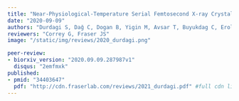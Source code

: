 ```yaml
---
title: "Near-Physiological-Temperature Serial Femtosecond X-ray Crystallography Reveals Novel Conformations of SARS-CoV-2 Main Protease Active Site for Improved Drug Repurposing"
date: "2020-09-09"
authors: "Durdagi S, Dağ C, Dogan B, Yigin M, Avsar T, Buyukdag C, Erol I, Ertem B, Calis S, Yildirim G, Orhan MD, Guven O, Aksoydan B, Destan E, Sahin K, Besler SO, Oktay L, Shafiei A, Tolu I, Ayan E, Yuksel B, Peksen AB, Gocenler O, Yucel AD, Can O, Ozabrahamyan S, Olkan A, Erdemoglu E, Aksit F, Tanisali G, Yefanov OM, Barty A, Tolstikova A, Ketawala GK, Botha S, Dao EH, Hayes B, Liang M, Seaberg MH, Hunter MS, Batyuk A, Mariani V, Su Z, Poitevin F, Yoon CH, Kupitz C, Sierra RG, Snell E, and DeMirci H"
reviewers: "Correy G, Fraser JS"
image: "/static/img/reviews/2020_durdagi.png"

peer-review:
- biorxiv_version: "2020.09.09.287987v1"
  disqus: "2emfmxk"
published:
- pmid: "34403647"
  pdf: "http://cdn.fraserlab.com/reviews/2021_durdagi.pdf" #full cdn link
---
```


